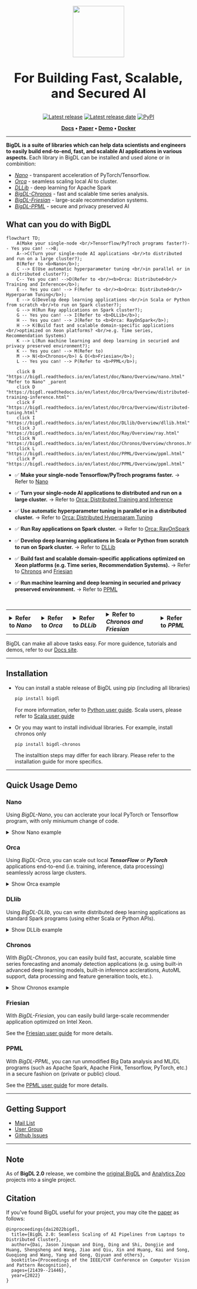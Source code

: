 <div align="center">

<p align="center"> <img src="docs/readthedocs/image/bigdl_logo.jpg" height="140px"><br></p>

</div>

<h3 align="center" style="display: block; font-size: 2.5em; font-weight: bold; margin-block-start: 1em; margin-block-end: 1em;">
For Building Fast, Scalable, and Secured AI 
</h3>

<div align="center">

[![Latest release][release-badge]][release-link] [![Latest release date][release-date-badge]][release-link] [![PyPI][pypi-badge]][pypi-link] 

</div>

<p align="center">
	<strong>
		<a href="https://bigdl.readthedocs.io/">Docs</a>
		•
		<a href="https://arxiv.org/ftp/arxiv/papers/2204/2204.01715.pdf/">Paper</a>
		•
		<a href="https://huggingface.co/spaces/BigDL/bigdl_nano_demo">Demo</a>
    		•
		<a href="https://bigdl.readthedocs.io/en/latest/doc/UserGuide/docker.html">Docker</a>
	</strong>
</p>



---


**BigDL is a suite of libraries which can help data scientists and engineers to easily build end-to-end, fast, and scalable AI applications in various aspects.** Each library in BigDL can be installed and used alone or in combinition:

* [_Nano_]() - transparent acceleration of PyTorch/Tensorflow.
* [_Orca_]() - seamless scaling local AI to cluster.
* [_DLLib_]() - deep learning for Apache Spark
* [_BigDL-Chronos_]() - fast and scalable time series analysis.
* [_BigDL-Friesian_]() - large-scale recommendation systems.
* [_BigDL-PPML_]() - secure and privacy preserved AI
 


## What can you do with BigDL

```mermaid
flowchart TD;
    A(Make your single-node <br/>Tensorflow/PyTroch programs faster?)-- Yes you can! -->B;
    A-->C(Turn your single-node AI applications <br/>to distributed and run on a large cluster?);
    B(Refer to <b>Nano</b>);
    C --> E(Use automatic hyperparameter tuning <br/>in parallel or in a distributed cluster?);
    C-- Yes you can! -->D(Refer to <br/><b>Orca: Distributed<br/> Training and Inference</b>);
    E -- Yes you can! --> F(Refer to <br/><b>Orca: Distributed<br/> Hyperparam Tuning</b>);
    E --> G(Develop deep learning applications <br/>in Scala or Python from scratch <br/>to run on Spark cluster?);
    G --> H(Run Ray applications on Spark cluster?);
    G -- Yes you can! --> I(Refer to <b>DLLib</b>);
    H -- Yes you can! --> J(Refer to <b>Orca: RayOnSpark</b>);
    H --> K(Build fast and scalable domain-specific applications <br/>optimized on Xeon platforms? <br/>e.g. Time series, Recommendation Systems)
    K --> L(Run machine learning and deep learning in securied and privacy preserved environment?);
    K -- Yes you can! --> M(Refer to)
    M --> N(<b>Chronos</b>) & O(<b>Friesian</b>);
    L -- Yes you can! --> P(Refer to <b>PPML</b>);
    
    click B "https://bigdl.readthedocs.io/en/latest/doc/Nano/Overview/nano.html" "Refer to Nano" _parent
    click D "https://bigdl.readthedocs.io/en/latest/doc/Orca/Overview/distributed-training-inference.html"
    click F "https://bigdl.readthedocs.io/en/latest/doc/Orca/Overview/distributed-tuning.html"
    click I "https://bigdl.readthedocs.io/en/latest/doc/DLlib/Overview/dllib.html"
    click J "https://bigdl.readthedocs.io/en/latest/doc/Ray/Overview/ray.html"
    click N "https://bigdl.readthedocs.io/en/latest/doc/Chronos/Overview/chronos.html"
    click L "https://bigdl.readthedocs.io/en/latest/doc/PPML/Overview/ppml.html"
    click P "https://bigdl.readthedocs.io/en/latest/doc/PPML/Overview/ppml.html"
```

* ✅ **Make your single-node Tensorflow/PyTroch programs faster.** &rarr; Refer to [Nano](https://bigdl.readthedocs.io/en/latest/doc/Nano/Overview/nano.html)

* ✅ **Turn your single-node AI applications to distributed and run on a large cluster.** &rarr; Refer to [Orca: Distributed Training and Inference](https://bigdl.readthedocs.io/en/latest/doc/Orca/Overview/distributed-training-inference.html)

* ✅ **Use automatic hyperparameter tuning in parallel or in a distributed cluster.** &rarr; Refer to [Orca: Distributed Hyperparam Tuning](https://bigdl.readthedocs.io/en/latest/doc/Orca/Overview/distributed-tuning.html)

* ✅ **Run Ray applications on Spark cluster.** &rarr; Refer to [Orca: RayOnSpark](https://bigdl.readthedocs.io/en/latest/doc/Ray/Overview/ray.html)

* ✅ **Develop deep learning applications in Scala or Python from scratch to run on Spark cluster.** &rarr; Refer to [DLLib](https://bigdl.readthedocs.io/en/latest/doc/DLlib/Overview/dllib.html)

* ✅ **Build fast and scalable domain-specific applications optimized on Xeon platforms (e.g. Time series, Recommendation Systems).** &rarr; Refer to [Chronos](https://bigdl.readthedocs.io/en/latest/doc/Chronos/Overview/chronos.html) and [Friesian]()

* ✅ **Run machine learning and deep learning in securied and privacy preserved environment.** &rarr; Refer to [PPML](https://bigdl.readthedocs.io/en/latest/doc/PPML/Overview/ppml.html)

<br/>

<table align="center">
	<tr><td><details>
		<summary> <strong>Refer to <em>Nano</em></strong> </summary>
			✅ make your single-node Tensorflow/PyTroch programs faster - Refer to <a href="https://bigdl.readthedocs.io/en/latest/doc/Nano/Overview/nano.html">Nano</a> <br/>
	</details></td>
	<td><details>
		<summary> <strong>Refer to <em>Orca</em></strong> </summary>
			✅ turn your single-node AI applications to distributed and run on a large cluster - Refer to <a href="https://bigdl.readthedocs.io/en/latest/doc/Orca/Overview/distributed-training-inference.html">Orca: Distributed Training and Inference</a><br/>
			✅ use automatic hyperparameter tuning in parallel or in a distributed cluster - Refer to <a href="https://bigdl.readthedocs.io/en/latest/doc/Orca/Overview/distributed-tuning.html">Orca: Distributed Hyperparam Tuning</a><br/>
			✅ run Ray applications on Spark cluster - Refer to <a href="https://bigdl.readthedocs.io/en/latest/doc/Ray/Overview/ray.html">Orca: RayOnSpark</a>  <br/>
	</details></td>
	<td><details>
		<summary> <strong>Refer to <em>DLLib</em></strong> </summary>
			✅ develop deep learning applications in Scala or Python from scratch to run on Spark cluster - Refer to <a href="https://bigdl.readthedocs.io/en/latest/doc/DLlib/Overview/dllib.html">DLLib</a> <br/>
	</details></td>
	<td><details>
		<summary> <strong>Refer to <em>Chronos and Friesian</em></strong> </summary>
			✅ build fast and scalable domain-specific applications optimized on Xeon platforms (e.g. Time series, Recommendation Systems) - Refer to <a href="https://bigdl.readthedocs.io/en/latest/doc/Chronos/Overview/chronos.html">Chronos</a> and <a href="123">Friesian</a>  <br/>
	</details></td>
	<td><details>
		<summary> <strong>Refer to <em>PPML</em></strong> </summary>
			✅ run machine learning and deep learning in securied and privacy preserved environment <a href="https://bigdl.readthedocs.io/en/latest/doc/PPML/Overview/ppml.html">PPML</a> <br/>
	</details></td></tr>
</table>

BigDL can make all above tasks easy. For more guidence, tutorials and demos, refer to our [Docs site](https://bigdl.readthedocs.io/).

---

## Installation
- You can install a stable release of BigDL using pip (including all libraries)
	```bash
	pip install bigdl
	```
   For more information, refer to [Python user guide](https://bigdl.readthedocs.io/en/latest/doc/UserGuide/python.html). Scala users, please refer to [Scala user guide](https://bigdl.readthedocs.io/en/latest/doc/UserGuide/scala.html)

- Or you may want to install individual libraries. For example, install chronos only 
	```
	pip install bigdl-chronos
	```
  The installtion steps may differ for each library. Please refer to the installation guide for more specifics. 

---

## Quick Usage Demo 

### Nano

Using *BigDL-Nano*, you can acclerate your local PyTorch or Tensorflow program, with only miniumum change of code. 
<details><summary>Show Nano example</summary>
<br/>
First, import bigdl nano trainer.

```python
from bigdl.nano.pytorch.trainer import Trainer
```

Then, load model and define data loader as in standard pytorch code.
```python 
# load model
device = 'cpu'
dtype = torch.float32
model = torch.load("models/generator.pt")
model.eval()
model.to(device, dtype)

# define loader
loader = torch.utils.data.DataLoader(...)
```

Before inference, use trace to get an accelerated model. 
model = Trainer.trace(model, accelerator='openvino', input_sample=next(iter(loader)))

Finally, do inference using the model the same way as in standard pytorch code. 
```python
with torch.no_grad():
    for inputs in tqdm(loader):
        inputs = inputs.to(device, dtype)
        outputs = model(inputs)
```

</details>

### Orca

Using *BigDL-Orca*, you can scale out local _**TensorFlow**_ or _**PyTorch**_ applications end-to-end (i.e. training, inference, data processing) seamlessly across large clusters.

<details><summary>Show Orca example</summary>
<br/>
First, initialize [Orca Context](https://bigdl.readthedocs.io/en/latest/doc/Orca/Overview/orca-context.html):

```python
from bigdl.orca import init_orca_context, OrcaContext

# cluster_mode can be "local", "k8s" or "yarn"
sc = init_orca_context(cluster_mode="yarn", cores=4, memory="10g", num_nodes=2) 
```

Next, perform [data-parallel processing in Orca](https://bigdl.readthedocs.io/en/latest/doc/Orca/Overview/data-parallel-processing.html) (supporting standard Spark Dataframes, TensorFlow Dataset, PyTorch DataLoader, Pandas, Pillow, etc.):

```python
from pyspark.sql.functions import array

spark = OrcaContext.get_spark_session()
df = spark.read.parquet(file_path)
df = df.withColumn('user', array('user')) \  
       .withColumn('item', array('item'))
```

Finally, use [sklearn-style Estimator APIs in Orca](https://bigdl.readthedocs.io/en/latest/doc/Orca/Overview/distributed-training-inference.html) to perform distributed _TensorFlow_, _PyTorch_ or _Keras_ training and inference:

```python
from tensorflow import keras
from bigdl.orca.learn.tf.estimator import Estimator

user = keras.layers.Input(shape=[1])  
item = keras.layers.Input(shape=[1])  
feat = keras.layers.concatenate([user, item], axis=1)  
predictions = keras.layers.Dense(2, activation='softmax')(feat)  
model = keras.models.Model(inputs=[user, item], outputs=predictions)  
model.compile(optimizer='rmsprop',  
              loss='sparse_categorical_crossentropy',  
              metrics=['accuracy'])

est = Estimator.from_keras(keras_model=model)  
est.fit(data=df,  
        batch_size=64,  
        epochs=4,  
        feature_cols=['user', 'item'],  
        label_cols=['label'])
```

See [TensorFlow](https://bigdl.readthedocs.io/en/latest/doc/Orca/QuickStart/orca-tf-quickstart.html) and [PyTorch](https://bigdl.readthedocs.io/en/latest/doc/Orca/QuickStart/orca-pytorch-quickstart.html) quickstart, as well as the [document website](https://bigdl.readthedocs.io/), for more details.

</details>


### DLlib

Using *BigDL-DLlib*, you can write distributed deep learning applications as standard Spark programs (using either Scala or Python APIs).

<details><summary>Show DLLib example</summary>
<br/>
First, call `initNNContext` at the beginning of the code: 

```scala
import com.intel.analytics.bigdl.dllib.NNContext
val sc = NNContext.initNNContext()
```

Then, define the BigDL model using Keras-style API:

```scala
val input = Input[Float](inputShape = Shape(10))  
val dense = Dense[Float](12).inputs(input)  
val output = Activation[Float]("softmax").inputs(dense)  
val model = Model(input, output)
```

After that, use `NNEstimator` to train/predict/evaluate the model using Spark Dataframes and ML pipelines:

```scala
val trainingDF = spark.read.parquet("train_data")
val validationDF = spark.read.parquet("val_data")
val scaler = new MinMaxScaler().setInputCol("in").setOutputCol("value")
val estimator = NNEstimator(model, CrossEntropyCriterion())  
        .setBatchSize(size).setOptimMethod(new Adam()).setMaxEpoch(epoch)
val pipeline = new Pipeline().setStages(Array(scaler, estimator))

val pipelineModel = pipeline.fit(trainingDF)  
val predictions = pipelineModel.transform(validationDF)
```
See the [NNframes](https://bigdl.readthedocs.io/en/latest/doc/DLlib/Overview/nnframes.html) and [Keras API](https://bigdl.readthedocs.io/en/latest/doc/DLlib/Overview/keras-api.html) user guides for more details.

</details>

### Chronos 

With *BigDL-Chronos*, you can easily build fast, accurate, scalable time series forecasting and anomaly detection applications (e.g. using built-in advanced deep learning models, built-in inference acclerations, AutoML support, data processing and feature generaition tools, etc.).

<details><summary>Show Chronos example</summary>
<br/>
To train a time series model with AutoML, first initialize [Orca Context](https://bigdl.readthedocs.io/en/latest/doc/Orca/Overview/orca-context.html):

```python
from bigdl.orca import init_orca_context

#cluster_mode can be "local", "k8s" or "yarn"
init_orca_context(cluster_mode="yarn", cores=4, memory="10g", num_nodes=2, init_ray_on_spark=True)
```

Then, create _TSDataset_ for your data.
```python
from bigdl.chronos.data import TSDataset

tsdata_train, tsdata_valid, tsdata_test\
        = TSDataset.from_pandas(df, 
                                dt_col="dt_col", 
                                target_col="target_col", 
                                with_split=True, 
                                val_ratio=0.1, 
                                test_ratio=0.1)
```

Next, create an _AutoTSEstimator_.

```python
from bigdl.chronos.autots import AutoTSEstimator

autotsest = AutoTSEstimator(model='lstm')
```

Finally, call ```fit``` on _AutoTSEstimator_, which applies AutoML to find the best model and hyper-parameters; it returns a _TSPipeline_ which can be used for prediction or evaluation.

```python
#train a pipeline with AutoML support
ts_pipeline = autotsest.fit(data=tsdata_train,
                            validation_data=tsdata_valid)

#predict
ts_pipeline.predict(tsdata_test)
```

See the Chronos [user guide](https://bigdl.readthedocs.io/en/latest/doc/Chronos/Overview/chronos.html) and [example](https://bigdl.readthedocs.io/en/latest/doc/Chronos/QuickStart/chronos-autotsest-quickstart.html) for more details.

</details>

### Friesian
With *BigDL-Friesian*, you can easily build large-scale recommender application optimized on Intel Xeon.

See the [Friesian user guide]() for more details.

### PPML

With *BigDL-PPML*, you can run unmodified Big Data analysis and ML/DL programs (such as Apache Spark, Apache Flink, Tensorflow, PyTorch, etc.) in a secure fashion on (private or public) cloud.

See the [PPML user guide](https://bigdl.readthedocs.io/en/latest/doc/PPML/Overview/ppml.html) for more details. 

---

## Getting Support

- [Mail List](mailto:bigdl-user-group+subscribe@googlegroups.com)
- [User Group](https://groups.google.com/forum/#!forum/bigdl-user-group)
- [Github Issues](https://github.com/intel-analytics/BigDL/issues)

---

## Note
As of **BigDL 2.0** release, we combine the [original BigDL](https://github.com/intel-analytics/BigDL/tree/branch-0.14) and [Analytics Zoo](https://github.com/intel-analytics/analytics-zoo) projects into a single project.  

## Citation

If you've found BigDL useful for your project, you may cite the [paper](https://arxiv.org/ftp/arxiv/papers/2204/2204.01715.pdf) as follows:

```
@inproceedings{dai2022bigdl,
  title={BigDL 2.0: Seamless Scaling of AI Pipelines from Laptops to Distributed Cluster},
  author={Dai, Jason Jinquan and Ding, Ding and Shi, Dongjie and Huang, Shengsheng and Wang, Jiao and Qiu, Xin and Huang, Kai and Song, Guoqiong and Wang, Yang and Gong, Qiyuan and others},
  booktitle={Proceedings of the IEEE/CVF Conference on Computer Vision and Pattern Recognition},
  pages={21439--21446},
  year={2022}
}
```

[release-badge]: https://img.shields.io/github/v/release/intel-analytics/BigDL?label=%20%F0%9F%93%A3%20Latest%20release&style=flat&logoColor=b0c0c0&labelColor=363D44
[release-link]: https://github.com/intel-analytics/BigDL/releases
[release-date-badge]: https://img.shields.io/github/release-date/intel-analytics/BigDL?label=Latest%20release%20date
[pypi-badge]: https://img.shields.io/pypi/v/bigdl.svg
[pypi-link]: https://pypi.org/project/bigdl

